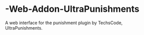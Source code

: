 # -Web-Addon-UltraPunishments
A web interface for the punishment plugin by TechsCode, UltraPunishments.
